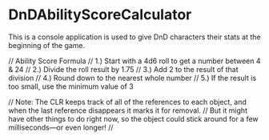 # DnDAbilityScoreCalculator
This is a console application is used to give DnD characters their stats at the beginning of the game.

// Ability Score Formula
// 1.) Start with a 4d6 roll to get a number between 4 & 24
// 2.) Divide the roll result by 1.75
// 3.) Add 2 to the result of that division
// 4.) Round down to the nearest whole number
// 5.) If the result is too small, use the minimum value of 3

// Note: The CLR keeps track of all of the references to each object, and when the last reference disappears it marks it for removal. 
//       But it might have other things to do right now, so the object could stick around for a few milliseconds—or even longer!
//
